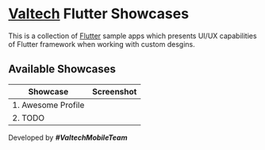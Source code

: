 
# [Valtech](https://www.valtech.com/) Flutter Showcases

This is a collection of [Flutter](https://flutter.dev/) sample apps which presents UI/UX capabilities of Flutter framework when working with custom desgins.

## Available Showcases

|Showcase  | Screenshot |
|--|--|
| 1. Awesome Profile |  |
| 2. TODO |  |


Developed by ***#ValtechMobileTeam***

